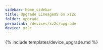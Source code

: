 ```yaml
---
sidebar: home_sidebar
title: Upgrade LineageOS on xz2c
folder: upgrade
permalink: /devices/xz2c/upgrade
device: xz2c
---
```

{% include templates/device_upgrade.md %}
